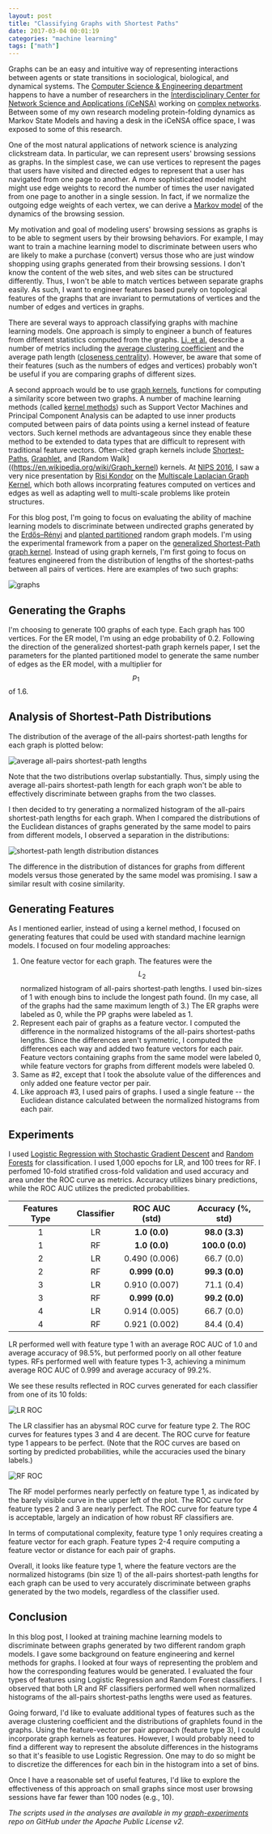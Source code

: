 ```yaml
---
layout: post
title: "Classifying Graphs with Shortest Paths"
date: 2017-03-04 00:01:19
categories: "machine learning"
tags: ["math"]
---
```

Graphs can be an easy and intuitive way of representing interactions between agents or state transitions in sociological, biological, and dynamical systems.  The [Computer Science & Engineering department](http://cse.nd.edu) happens to have a number of researchers in the [Interdisciplinary Center for Network Science and Applications (iCeNSA)](http://icensa.nd.edu) working on [complex networks](https://en.wikipedia.org/wiki/Complex_network).  Between some of my own research modeling protein-folding dynamics as Markov State Models and having a desk in the iCeNSA office space, I was exposed to some of this research.

One of the most natural applications of network science is analyzing clickstream data.  In particular, we can represent users' browsing sessions as graphs.  In the simplest case, we can use vertices to represent the pages that users have visited and directed edges to represent that a user has navigated from one page to another.  A more sophisticated model might might use edge weights to record the number of times the user navigated from one page to another in a single session.  In fact, if we normalize the outgoing edge weights of each vertex, we can derive a [Markov model](https://en.wikipedia.org/wiki/Markov_model) of the dynamics of the browsing session.

My motivation and goal of modeling users' browsing sessions as graphs is to be able to segment users by their browsing behaviors. For example, I may want to train a machine learning model to discriminate between users who are likely to make a purchase (convert) versus those who are just window shopping using graphs generated from their browsing sessions. I don't know the content of the web sites, and web sites can be structured differently. Thus, I won't be able to match vertices between separate graphs easily. As such, I want to engineer features based purely on topological features of the graphs that are invariant to permutations of vertices and the number of edges and vertices in graphs.

There are several ways to approach classifying graphs with machine learning models. One approach is simply to engineer a bunch of features from different statistics computed from the graphs.  [Li, et al.](http://onlinelibrary.wiley.com/doi/10.1002/sam.11153/full) describe a number of metrics including the [average clustering coefficient](https://en.wikipedia.org/wiki/Clustering_coefficient) and the average path length ([closeness centrality](https://en.wikipedia.org/wiki/Closeness_centrality)). However, be aware that some of their features (such as the numbers of edges and vertices) probably won't be useful if you are comparing graphs of different sizes.

A second approach would be to use [graph kernels](https://en.wikipedia.org/wiki/Graph_kernel), functions for computing a similarity score between two graphs. A number of machine learning methods (called [kernel methods](https://en.wikipedia.org/wiki/Kernel_method)) such as Support Vector Machines and Principal Component Analysis can be adapted to use inner products computed between pairs of data points using a kernel instead of feature vectors.  Such kernel methods are advantageous since they enable these method to be extended to data types that are difficult to represent with traditional feature vectors. Often-cited graph kernels include [Shortest-Paths](http://ieeexplore.ieee.org/abstract/document/1565664/), [Graphlet](http://www.jmlr.org/proceedings/papers/v5/shervashidze09a/shervashidze09a.pdf), and [Random Walk]((https://en.wikipedia.org/wiki/Graph_kernel) kernels. At [NIPS 2016](http://nips.cc), I saw a very nice presentation by [Risi Kondor](https://www.cs.uchicago.edu/directory/risi-kondor) on the [Multiscale Laplacian Graph Kernel](http://papers.nips.cc/paper/6135-learning-bound-for-parameter-transfer-learning.pdf), which both allows incorprating features computed on vertices and edges as well as adapting well to multi-scale problems like protein structures.

For this blog post, I'm going to focus on evaluating the ability of machine learning models to discriminate between undirected graphs generated by the [Erdős–Rényi](https://en.wikipedia.org/wiki/Erd%C5%91s%E2%80%93R%C3%A9nyi_model) and [planted partitioned](https://en.wikipedia.org/wiki/Stochastic_block_model) random graph models. I'm using the experimental framework from a paper on the [generalized Shortest-Path graph kernel](https://arxiv.org/pdf/1510.06492). Instead of using graph kernels, I'm first going to focus on features engineered from the distribution of lengths of the shortest-paths between all pairs of vertices. Here are examples of two such graphs:

![graphs](/images/classifying-graphs-with-shortest-paths/graphs.png)


## Generating the Graphs
I'm choosing to generate 100 graphs of each type. Each graph has 100 vertices.  For the ER model, I'm using an edge probability of 0.2.  Following the direction of the generalized shortest-path graph kernels paper, I set the parameters for the planted partitioned model to generate the same number of edges as the ER model, with a multiplier for $$p_1$$ of 1.6.

## Analysis of Shortest-Path Distributions
The distribution of the average of the all-pairs shortest-path lengths for each graph is plotted below:

![average all-pairs shortest-path lengths](/images/classifying-graphs-with-shortest-paths/avg_sp_hist.png)

Note that the two distributions overlap substantially.  Thus, simply using the average all-pairs shortest-path length for each graph won't be able to effectively discriminate between graphs from the two classes.

I then decided to try generating a normalized histogram of the all-pairs shortest-path lengths for each graph.  When I compared the distributions of the Euclidean distances of graphs generated by the same model to pairs from different models, I observed a separation in the distributions:

![shortest-path length distribution distances](/images/classifying-graphs-with-shortest-paths/sp_distr_dist_hist.png)

The difference in the distribution of distances for graphs from different models versus those generated by the same model was promising. I saw a similar result with cosine similarity.

## Generating Features
As I mentioned earlier, instead of using a kernel method, I focused on generating features that could be used with standard machine learnign models.  I focused on four modeling approaches:

1. One feature vector for each graph. The features were the $$L_2$$ normalized histogram of all-pairs shortest-path lengths.  I used bin-sizes of 1 with enough bins to include the longest path found. (In my case, all of the graphs had the same maximum length of 3.) The ER graphs were labeled as 0, while the PP graphs were labeled as 1.
2. Represent each pair of graphs as a feature vector. I computed the difference in the normalized histograms of the all-pairs shortest-paths lengths.  Since the differences aren't symmetric, I computed the differences each way and added two feature vectors for each pair. Feature vectors containing graphs from the same model were labeled 0, while feature vectors for graphs from different models were labeled 0.
3. Same as #2, except that I took the absolute value of the differences and only added one feature vector per pair.
4. Like approach #3, I used pairs of graphs. I used a single feature -- the Euclidean distance calculated between the normalized histograms from each pair.

## Experiments
I used [Logistic Regression with Stochastic Gradient Descent](http://scikit-learn.org/stable/modules/generated/sklearn.linear_model.SGDClassifier.html#sklearn.linear_model.SGDClassifier) and [Random Forests](http://scikit-learn.org/stable/modules/generated/sklearn.ensemble.RandomForestClassifier.html) for classification.  I used 1,000 epochs for LR, and 100 trees for RF. I perfomed 10-fold stratified cross-fold validation and used accuracy and area under the ROC curve as metrics. Accuracy utilizes binary predictions, while the ROC AUC utilizes the predicted probabilities.

| Features Type | Classifier | ROC AUC (std) | Accuracy (%, std) |
|:-------------:|:----------:|:-------------:|:-----------------:|
| 1             | LR         | **1.0 (0.0)** | **98.0 (3.3)**    |
| 1             | RF         | **1.0 (0.0)** | **100.0 (0.0)**   |
| 2             | LR         | 0.490 (0.006) | 66.7 (0.0)        |
| 2             | RF         | **0.999 (0.0)** | **99.3 (0.0)**  |
| 3             | LR         | 0.910 (0.007) | 71.1 (0.4)        |
| 3             | RF         | **0.999 (0.0)** | **99.2 (0.0)**  |
| 4             | LR         | 0.914 (0.005) | 66.7 (0.0)        |
| 4             | RF         | 0.921 (0.002) | 84.4 (0.4)        |

LR performed well with feature type 1 with an average ROC AUC of 1.0 and average accuracy of 98.5%, but performed poorly on all other feature types. RFs performed well with feature types 1-3, achieving a minimum average ROC AUC of 0.999 and average accuracy of 99.2%. 

We see these results reflected in ROC curves generated for each classifier from one of its 10 folds:

![LR ROC](/images/classifying-graphs-with-shortest-paths/lr_roc.png)

The LR classifier has an abysmal ROC curve for feature type 2. The ROC curves for features types 3 and 4 are decent.  The ROC curve for feature type 1 appears to be perfect. (Note that the ROC curves are based on sorting by predicted probabilities, while the accuracies used the binary labels.)

![RF ROC](/images/classifying-graphs-with-shortest-paths/rf_roc.png)

The RF model performes nearly perfectly on feature type 1, as indicated by the barely visible curve in the upper left of the plot. The ROC curve for feature types 2 and 3 are nearly perfect.  The ROC curve for feature type 4 is acceptable, largely an indication of how robust RF classifiers are.

In terms of computational complexity, feature type 1 only requires creating a feature vector for each graph.  Feature types 2-4 require computing a feature vector or distance for each pair of graphs.

Overall, it looks like feature type 1, where the feature vectors are the normalized histograms (bin size 1) of the all-pairs shortest-path lengths for each graph can be used to very accurately discriminate between graphs generated by the two models, regardless of the classifier used.

## Conclusion
In this blog post, I looked at training machine learning models to discriminate between graphs generated by two different random graph models.  I gave some background on feature engineering and kernel methods for graphs.  I looked at four ways of representing the problem and how the corresponding features would be generated.  I evaluated the four types of features using Logistic Regression and Random Forest classifiers. I observed that both LR and RF classifiers performed well when normalized histograms of the all-pairs shortest-paths lengths were used as features.

Going forward, I'd like to evaluate additional types of features such as the average clustering coefficient and the distributions of graphlets found in the graphs. Using the feature-vector per pair approach (feature type 3), I could incorporate graph kernels as features. However, I would probably need to find a different way to represent the absolute differences in the histograms so that it's feasible to use Logistic Regression.  One may to do so might be to discretize the differences for each bin in the histogram into a set of bins.

Once I have a reasonable set of useful features, I'd like to explore the effectiveness of this approach on small graphs since most user browsing sessions have far fewer than 100 nodes (e.g., 10).

*The scripts used in the analyses are available in my [graph-experiments](https://github.com/rnowling/graph-experiments) repo on GitHub under the Apache Public License v2.*

